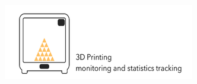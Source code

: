 <img height = "200" src = "https://github.com/JoeManto/UltimakerPrinterMonitor/blob/master/res/3dpringingimage.png"/>
